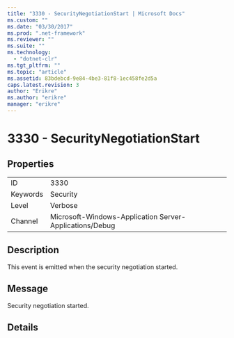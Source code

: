 ```yaml
---
title: "3330 - SecurityNegotiationStart | Microsoft Docs"
ms.custom: ""
ms.date: "03/30/2017"
ms.prod: ".net-framework"
ms.reviewer: ""
ms.suite: ""
ms.technology: 
  - "dotnet-clr"
ms.tgt_pltfrm: ""
ms.topic: "article"
ms.assetid: 83bdebcd-9e84-4be3-81f8-1ec458fe2d5a
caps.latest.revision: 3
author: "Erikre"
ms.author: "erikre"
manager: "erikre"
---
```

# 3330 - SecurityNegotiationStart
## Properties  
  
|||  
|-|-|  
|ID|3330|  
|Keywords|Security|  
|Level|Verbose|  
|Channel|Microsoft-Windows-Application Server-Applications/Debug|  
  
## Description  
 This event is emitted when the security negotiation started.  
  
## Message  
 Security negotiation started.  
  
## Details